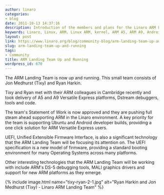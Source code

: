 ```yaml
---
author: linaro
categories:
- blog
date: 2011-10-13 14:37:16
description: Introduction of the members and plans for the Linaro ARM Landing team
keywords: Linaro, Linux, ARM, Linux ARM, kernel, ARM A5, ARM A9, Android, Ubuntu
layout: post
link: https://www.linaro.org/blog/community-blog/arm-landing-team-up-and-running/
slug: arm-landing-team-up-and-running
tags:
- Community
title: ARM Landing Team Up and Running
wordpress_id: 670
---
```


The ARM Landing Team is now up and running. This small team consists of Jon Medhurst (Tixy) and Ryan Harkin.

Tixy and Ryan met with their ARM colleagues in Cambridge recently and took delivery of A5 and A9 Versatile Express platforms, Dstream debuggers, tools and code.

The team's Statement of Work is now approved and they are pushing full steam ahead supporting ARM in the Linaro environment. A key priority for the team is supporting Ubuntu and Android developer builds, providing a one click solution for ARM Versatile Express users.

UEFI, Unified Extensible Firmware Interface, is also a significant technology that the ARM Landing Team will be focusing its attention on. The UEFI specification is a new model of firmware, providing a standard booting environment for many Operating Systems across many platforms.

Other interesting technologies that the ARM Landing Team will be working with include ARM's DS-5 debugging tools, MALI graphics drivers and support for new ARM platforms as they emerge.

{% include image.html name="tixy-ryan-2-1.jpg" alt="Ryan Harkin and Jon Medhurst (Tixy) - Linaro ARM Landing Team" %}